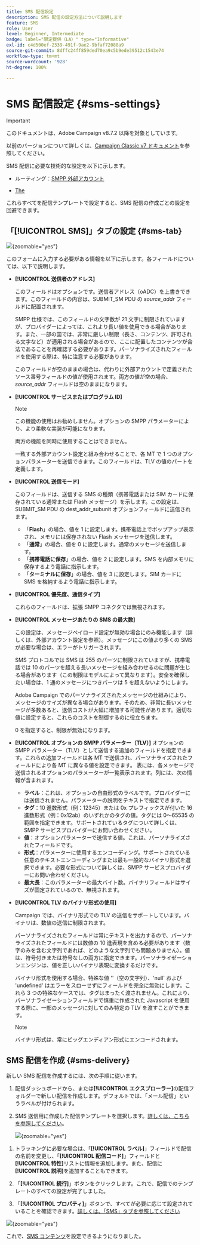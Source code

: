 ```yaml
---
title: SMS 配信設定
description: SMS 配信の設定方法について説明します
feature: SMS
role: User
level: Beginner, Intermediate
badge: label="限定提供（LA）" type="Informative"
exl-id: c4d500ef-2339-491f-9ae2-9bfaf72088a9
source-git-commit: 8dffc24ff859ded70ea9c5b9ede39512c1543e74
workflow-type: tm+mt
source-wordcount: '928'
ht-degree: 100%

---
```


# SMS 配信設定 {#sms-settings}

>[!IMPORTANT]
>
>このドキュメントは、Adobe Campaign v8.7.2 以降を対象としています。
>
>以前のバージョンについて詳しくは、[Campaign Classic v7 ドキュメント](https://experienceleague.adobe.com/ja/docs/campaign-classic/using/sending-messages/sending-messages-on-mobiles/sms-set-up/sms-set-up)を参照してください。

SMS 配信に必要な技術的な設定を以下に示します。

* ルーティング：[SMPP 外部アカウント](smpp-external-account.md#smpp-connection-settings)

* [The ](#sms-tab)

これらすべてを配信テンプレートで設定すると、SMS 配信の作成ごとの設定を回避できます。

## 「**[!UICONTROL SMS]**」タブの設定 {#sms-tab}

![](assets/send_settings.png){zoomable="yes"}

このフォームに入力する必要がある情報を以下に示します。各フィールドについては、以下で説明します。

* **[!UICONTROL 送信者のアドレス]**

  このフィールドはオプションです。送信者アドレス（oADC）を上書きできます。このフィールドの内容は、SUBMIT_SM PDU の *source_addr* フィールドに配置されます。

  SMPP 仕様では、このフィールドの文字数が 21 文字に制限されていますが、プロバイダーによっては、これより長い値を使用できる場合があります。また、一部の国では、非常に厳しい制限（長さ、コンテンツ、許可される文字など）が適用される場合があるので、ここに配置したコンテンツが合法であることを再確認する必要があります。パーソナライズされたフィールドを使用する際は、特に注意する必要があります。

  このフィールドが空のままの場合は、代わりに外部アカウントで定義されたソース番号フィールドの値が使用されます。両方の値が空の場合、*source_addr* フィールドは空のままになります。

* **[!UICONTROL サービスまたはプログラム ID]**

  >[!NOTE]
  >
  >この機能の使用はお勧めしません。オプションの SMPP パラメーターにより、より柔軟な実装が可能になります。
  >
  >両方の機能を同時に使用することはできません。

  一致する外部アカウント設定と組み合わせることで、各 MT で 1 つのオプションパラメーターを送信できます。このフィールドは、TLV の値のパートを定義します。

* **[!UICONTROL 送信モード]**

  このフィールドは、送信する SMS の種類（携帯電話または SIM カードに保存されている通常または Flash メッセージ）を示します。この設定は、SUBMIT_SM PDU の dest_addr_subunit オプションフィールドに送信されます。

   * 「**Flash**」の場合、値を 1 に設定します。携帯電話上でポップアップ表示され、メモリには保存されない Flash メッセージを送信します。
   * 「**通常**」の場合、値を 0 に設定します。通常のメッセージを送信します。
   * 「**携帯電話に保存**」の場合、値を 2 に設定します。SMS を内部メモリに保存するよう電話に指示します。
   * 「**ターミナルに保存**」の場合、値を 3 に設定します。SIM カードに SMS を格納するよう電話に指示します。

* **[!UICONTROL 優先度、通信タイプ]**

  これらのフィールドは、拡張 SMPP コネクタでは無視されます。

* **[!UICONTROL メッセージあたりの SMS の最大数]**

  この設定は、メッセージペイロード設定が無効な場合にのみ機能します（詳しくは、外部アカウント設定を参照）。メッセージにこの値より多くの SMS が必要な場合は、エラーがトリガーされます。

  SMS プロトコルでは SMS は 255 のパーツに制限されていますが、携帯電話では 10 のパーツを超える長いメッセージを組み合わせるのに問題が生じる場合があります（この制限はモデルによって異なります）。安全を確保したい場合は、1 通のメッセージにつきパーツは 5 を超えないようにします。

  Adobe Campaign でのパーソナライズされたメッセージの仕組みにより、メッセージのサイズが異なる場合があります。そのため、非常に長いメッセージが多数あると、送信コストが大幅に増加する可能性があります。適切な値に設定すると、これらのコストを制御するのに役立ちます。

  0 を指定すると、制限が無効になります。

* **[!UICONTROL オプションの SMPP パラメーター（TLV）]**
オプションの SMPP パラメーター（TLV）として送信する追加のフィールドを指定できます。これらの追加フィールドは各 MT で送信され、パーソナライズされたフィールドにより各 MT に異なる値を設定できます。
表には、各メッセージで送信されるオプションのパラメーターが一覧表示されます。列には、次の情報が含まれます。
   * **ラベル**：これは、オプションの自由形式のラベルです。プロバイダーには送信されません。パラメーターの説明をテキストで指定できます。
   * **タグ**：10 進数形式（例：12345）または 0x プレフィックスが付いた 16 進数形式（例：0x12ab）のいずれかのタグの値。タグには 0～65535 の範囲を指定できます。サポートされているタグについて詳しくは、SMPP サービスプロバイダーにお問い合わせください。
   * **値**：オプションパラメーターで送信する値。これは、パーソナライズされたフィールドです。
   * **形式**：パラメーターに使用するエンコーディング。サポートされている任意のテキストエンコーディングまたは最も一般的なバイナリ形式を選択できます。必要な形式について詳しくは、SMPP サービスプロバイダーにお問い合わせください。
   * **最大長**：このパラメーターの最大バイト数。バイナリフィールドはサイズが固定されているので、無視されます。

* **[!UICONTROL TLV のバイナリ形式の使用]**

  Campaign では、バイナリ形式での TLV の送信をサポートしています。バイナリは、数値の送信に制限されます。

  パーソナライズされたフィールドは常にテキストを出力するので、パーソナライズされたフィールドには数値の 10 進表現を含める必要があります（数字のみを含む文字列であれば、どのような文字列でも問題ありません）。値は、符号付きまたは符号なしの両方に指定できます。パーソナライゼーションエンジンは、値を正しいバイナリ表現に変換するだけです。

  バイナリ形式を使用する場合、特殊な値 &#39;&#39;（空の文字列）、&#39;null&#39; および &#39;undefined&#39; はエラーをスローせずにフィールドを完全に無効にします。これら 3 つの特殊なケースでは、タグはまったく渡されません。これにより、パーソナライゼーションフィールドで慎重に作成された Javascript を使用する際に、一部のメッセージに対してのみ特定の TLV を渡すことができます。

  >[!NOTE]
  >
  >バイナリ形式は、常にビッグエンディアン形式にエンコードされます。

## SMS 配信を作成 {#sms-delivery}

新しい SMS 配信を作成するには、次の手順に従います。

1. 配信ダッシュボードから、または&#x200B;**[!UICONTROL エクスプローラー]**&#x200B;の配信フォルダーで新しい配信を作成します。デフォルトでは、「メール配信」というラベルが付けられます。

1. SMS 送信用に作成した配信テンプレートを選択します。[詳しくは、こちらを参照してください](sms-mid-sourcing.md#sms-delivery-template)。

   ![](assets/sms_create.png){zoomable="yes"}

<!-- * For standalone instance,  [learn more here](sms-standalone-instance.md#sms-delivery-template).
* For mid-sourcing infrastructure, -->

1. トラッキングに必要な場合は、「**[!UICONTROL ラベル]**」フィールドで配信の名前を変更し、「**[!UICONTROL 配信コード]**」フィールドと&#x200B;**[!UICONTROL 特性]**&#x200B;リストに情報を追加します。また、配信に&#x200B;**[!UICONTROL 説明]**&#x200B;を追加することもできます。

1. 「**[!UICONTROL 続行]**」ボタンをクリックします。これで、配信でのテンプレートのすべての設定が完了しました。

1. 「**[!UICONTROL プロパティ]**」ボタンで、すべてが必要に応じて設定されていることを確認できます。[詳しくは、「SMS」タブを参照してください](#sms-tab)

![](assets/sms_settings.png){zoomable="yes"}

これで、[SMS コンテンツ](sms-content.md)を設定できるようになりました。
